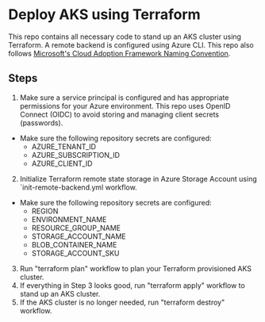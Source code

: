 # Deploy AKS using Terraform
This repo contains all necessary code to stand up an AKS cluster using Terraform.  A remote backend is configured using Azure CLI.  This repo also follows [Microsoft's Cloud Adoption Framework Naming Convention](https://learn.microsoft.com/en-us/azure/cloud-adoption-framework/ready/azure-best-practices/resource-naming).

## Steps

1. Make sure a service principal is configured and has appropriate permissions for your Azure environment. This repo uses OpenID Connect (OIDC) to avoid storing and managing client secrets (passwords).
- Make sure the following repository secrets are configured:
    - AZURE_TENANT_ID
    - AZURE_SUBSCRIPTION_ID
    - AZURE_CLIENT_ID
2. Initialize Terraform remote state storage in Azure Storage Account using `init-remote-backend.yml workflow.
- Make sure the following repository secrets are configured:
    - REGION
    - ENVIRONMENT_NAME
    - RESOURCE_GROUP_NAME
    - STORAGE_ACCOUNT_NAME
    - BLOB_CONTAINER_NAME
    - STORAGE_ACCOUNT_SKU
3. Run "terraform plan" workflow to plan your Terraform provisioned AKS cluster.
4. If everything in Step 3 looks good, run "terraform apply" workflow to stand up an AKS cluster.
5. If the AKS cluster is no longer needed, run "terraform destroy" workflow.
